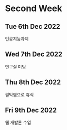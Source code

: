 Second Week
=====================
Tue 6th Dec 2022
---------------------
인공지능과제

Wed 7th Dec 2022
-------------------
연구실 미팅

Thu 8th Dec 2022
--------------------
결막염으로 휴식

Fri 9th Dec 2022
------------------
웹 개발론 수업
